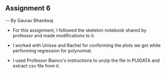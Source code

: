 
## Assignment 6
-- By Gaurav Bhardwaj

- For this assignment, I followed the skeleton notebook shared by professor and made modifications to it. 

- I worked with Unisse and Rachel for conforming the plots we got while performing regression for polynomial. 

- I used Professor Bianco's instructions to unzip the file in PUIDATA and extract csv file from it. 
